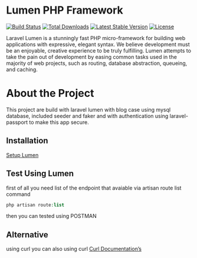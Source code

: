 # Lumen PHP Framework

[![Build Status](https://travis-ci.org/laravel/lumen-framework.svg)](https://travis-ci.org/laravel/lumen-framework)
[![Total Downloads](https://img.shields.io/packagist/dt/laravel/framework)](https://packagist.org/packages/laravel/lumen-framework)
[![Latest Stable Version](https://img.shields.io/packagist/v/laravel/framework)](https://packagist.org/packages/laravel/lumen-framework)
[![License](https://img.shields.io/packagist/l/laravel/framework)](https://packagist.org/packages/laravel/lumen-framework)

Laravel Lumen is a stunningly fast PHP micro-framework for building web applications with expressive, elegant syntax. We believe development must be an enjoyable, creative experience to be truly fulfilling. Lumen attempts to take the pain out of development by easing common tasks used in the majority of web projects, such as routing, database abstraction, queueing, and caching.

# About the Project
This project are build with laravel lumen with blog case using mysql database, included seeder and faker and with authentication using laravel-passport to make this app secure. 

## Installation
[Setup Lumen](https://devmarketer.io/learn/setup-laravel-project-cloned-github-com/)

## Test Using Lumen
first of all you need list of the endpoint that avaiable via artisan route list command
```php
php artisan route:list
```
then you can tested using POSTMAN

## Alternative
using curl
you can also using curl
[Curl Documentation’s ](https://www.baeldung.com/curl-rest)
